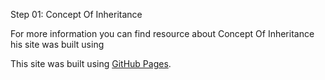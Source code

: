 

Step 01: Concept Of Inheritance

For more information you can find resource about Concept Of Inheritance
his site was built using

This site was built using [GitHub Pages](https://www.simplilearn.com/tutorials/java-tutorial/inheritence-in-java).

